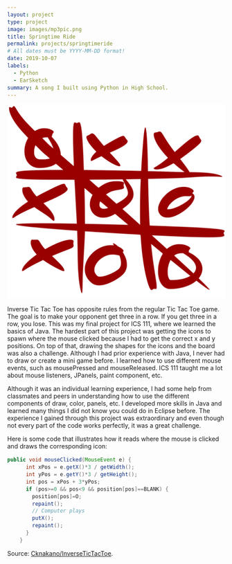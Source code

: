 ```yaml
---
layout: project
type: project
image: images/mp3pic.png
title: Springtime Ride
permalink: projects/springtimeride
# All dates must be YYYY-MM-DD format!
date: 2019-10-07
labels:
  - Python
  - EarSketch
summary: A song I built using Python in High School.
---
```


<div class="center">
  <img class="ui medium left floated image" src="../images/tictac2.png" />
</div>

Inverse Tic Tac Toe has opposite rules from the regular Tic Tac Toe game. The goal is to make your opponent get three in a row. If you get three in a row, you lose. This was my final project for ICS 111, where we learned the basics of Java. The hardest part of this project was getting the icons to spawn where the mouse clicked because I had to get the correct x and y positions. On top of that, drawing the shapes for the icons and the board was also a challenge. Although I had prior experience with Java, I never had to draw or create a mini game before. I learned how to use different mouse events, such as mousePressed and mouseReleased. ICS 111 taught me a lot about mouse listeners, JPanels, paint component, etc. 

Although it was an individual learning experience, I had some help from classmates and peers in understanding how to use the different components of draw, color, panels, etc. I developed more skills in Java and learned many things I did not know you could do in Eclipse before. The experience I gained through this project was extraordinary and even though not every part of the code works perfectly, it was a great challenge. 

Here is some code that illustrates how it reads where the mouse is clicked and draws the corresponding icon:

```java
public void mouseClicked(MouseEvent e) {
      int xPos = e.getX()*3 / getWidth();
      int yPos = e.getY()*3 / getHeight();
      int pos = xPos + 3*yPos;
      if (pos>=0 && pos<9 && position[pos]==BLANK) {
        position[pos]=O;
        repaint();
        // Computer plays
        putX();  
        repaint();
      }
    }
```

Source: <a href = "https://github.com/Cknakano/InverseTicTacToe"><i class="large github icon"></i>Cknakano/InverseTicTacToe</a>.
